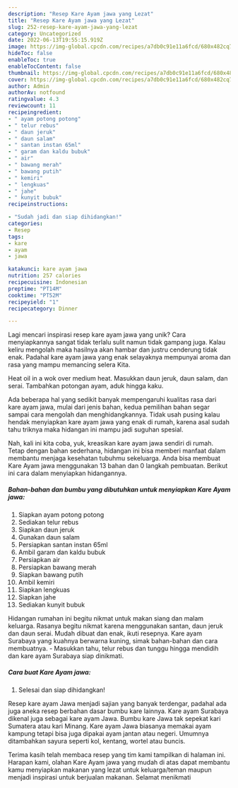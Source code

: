 ```yaml
---
description: "Resep Kare Ayam jawa yang Lezat"
title: "Resep Kare Ayam jawa yang Lezat"
slug: 252-resep-kare-ayam-jawa-yang-lezat
category: Uncategorized
date: 2022-06-13T19:55:15.919Z
image: https://img-global.cpcdn.com/recipes/a7db0c91e11a6fcd/680x482cq70/kare-ayam-jawa-foto-resep-utama.jpg
hideToc: false
enableToc: true
enableTocContent: false
thumbnail: https://img-global.cpcdn.com/recipes/a7db0c91e11a6fcd/680x482cq70/kare-ayam-jawa-foto-resep-utama.jpg
cover: https://img-global.cpcdn.com/recipes/a7db0c91e11a6fcd/680x482cq70/kare-ayam-jawa-foto-resep-utama.jpg
author: Admin
authorAv: notfound
ratingvalue: 4.3
reviewcount: 11
recipeingredient:
- " ayam potong potong"
- " telur rebus"
- " daun jeruk"
- " daun salam"
- " santan instan 65ml"
- " garam dan kaldu bubuk"
- " air"
- " bawang merah"
- " bawang putih"
- " kemiri"
- " lengkuas"
- " jahe"
- " kunyit bubuk"
recipeinstructions:

- "Sudah jadi dan siap dihidangkan!"
categories:
- Resep
tags:
- kare
- ayam
- jawa

katakunci: kare ayam jawa 
nutrition: 257 calories
recipecuisine: Indonesian
preptime: "PT14M"
cooktime: "PT52M"
recipeyield: "1"
recipecategory: Dinner

---
```





Lagi mencari inspirasi resep kare ayam jawa yang unik? Cara menyiapkannya sangat tidak terlalu sulit namun tidak gampang juga. Kalau keliru mengolah maka hasilnya akan hambar dan justru cenderung tidak enak. Padahal kare ayam jawa yang enak selayaknya mempunyai aroma dan rasa yang mampu memancing selera Kita.





Heat oil in a wok over medium heat. Masukkan daun jeruk, daun salam, dan serai. Tambahkan potongan ayam, aduk hingga kaku.

Ada beberapa hal yang sedikit banyak mempengaruhi kualitas rasa dari kare ayam jawa, mulai dari jenis bahan, kedua pemilihan bahan segar sampai cara mengolah dan menghidangkannya. Tidak usah pusing kalau hendak menyiapkan kare ayam jawa yang enak di rumah, karena asal sudah tahu triknya maka hidangan ini mampu jadi suguhan spesial.






Nah, kali ini kita coba, yuk, kreasikan kare ayam jawa sendiri di rumah. Tetap dengan bahan sederhana, hidangan ini bisa memberi manfaat dalam membantu menjaga kesehatan tubuhmu sekeluarga. Anda bisa membuat Kare Ayam jawa menggunakan 13 bahan dan 0 langkah pembuatan. Berikut ini cara dalam menyiapkan hidangannya.

<!--inarticleads1-->

##### Bahan-bahan dan bumbu yang dibutuhkan untuk menyiapkan Kare Ayam jawa:

1. Siapkan  ayam potong potong
1. Sediakan  telur rebus
1. Siapkan  daun jeruk
1. Gunakan  daun salam
1. Persiapkan  santan instan 65ml
1. Ambil  garam dan kaldu bubuk
1. Persiapkan  air
1. Persiapkan  bawang merah
1. Siapkan  bawang putih
1. Ambil  kemiri
1. Siapkan  lengkuas
1. Siapkan  jahe
1. Sediakan  kunyit bubuk


Hidangan rumahan ini begitu nikmat untuk makan siang dan malam keluarga. Rasanya begitu nikmat karena menggunakan santan, daun jeruk dan daun serai. Mudah dibuat dan enak, ikuti resepnya. Kare ayam Surabaya yang kuahnya berwarna kuning, simak bahan-bahan dan cara membuatnya. - Masukkan tahu, telur rebus dan tunggu hingga mendidih dan kare ayam Surabaya siap dinikmati. 

<!--inarticleads2-->

##### Cara buat Kare Ayam jawa:


1. Selesai dan siap dihidangkan!

Resep kare ayam Jawa menjadi sajian yang banyak terdengar, padahal ada juga aneka resep berbahan dasar bumbu kare lainnya. Kare ayam Surabaya dikenal juga sebagai kare ayam Jawa. Bumbu kare Jawa tak sepekat kari Sumatera atau kari Minang. Kare ayam Jawa biasanya memakai ayam kampung tetapi bisa juga dipakai ayam jantan atau negeri. Umumnya ditambahkan sayura seperti kol, kentang, wortel atau buncis. 

Terima kasih telah membaca resep yang tim kami tampilkan di halaman ini. Harapan kami, olahan Kare Ayam jawa yang mudah di atas dapat membantu kamu menyiapkan makanan yang lezat untuk keluarga/teman maupun menjadi inspirasi untuk berjualan makanan. Selamat menikmati

